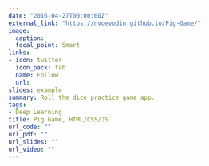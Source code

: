 ```yaml
---
date: "2016-04-27T00:00:00Z"
external_link: "https://nvoevodin.github.io/Pig-Game/"
image:
  caption: 
  focal_point: Smart
links:
- icon: twitter
  icon_pack: fab
  name: Follow
  url: 
slides: example
summary: Roll the dice practice game app.
tags:
- Deep Learning
title: Pig Game, HTML/CSS/JS
url_code: ""
url_pdf: ""
url_slides: ""
url_video: ""
---
```

